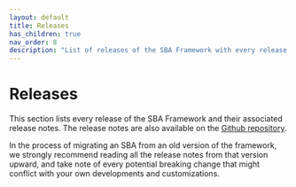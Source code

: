 ```yaml
---
layout: default
title: Releases
has_children: true
nav_order: 8
description: "List of releases of the SBA Framework with every release note"
---
```


# Releases

This section lists every release of the SBA Framework and their associated release notes. The release notes are also available on the [Github repository](https://github.com/sinequa/sba-angular/releases).

In the process of migrating an SBA from an old version of the framework, we strongly recommend reading all the release notes from that version upward, and take note of every potential breaking change that might conflict with your own developments and customizations.
